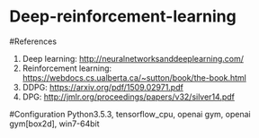 # Deep-reinforcement-learning
#References
1. Deep learning: http://neuralnetworksanddeeplearning.com/
2. Reinforcement learning: https://webdocs.cs.ualberta.ca/~sutton/book/the-book.html
3. DDPG: https://arxiv.org/pdf/1509.02971.pdf
4. DPG: http://jmlr.org/proceedings/papers/v32/silver14.pdf

#Configuration
Python3.5.3, tensorflow_cpu, openai gym, openai gym[box2d], win7-64bit


